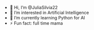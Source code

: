 - 👋 Hi, I’m @JuliaSilvia22
- 👀 I’m interested in Artificial Intelligence
- 🌱 I’m currently learning Python for AI
- ⚡ Fun fact: full time mama

<!---
JuliaSilvia22/JuliaSilvia22 is a ✨ special ✨ repository because its `README.md` (this file) appears on your GitHub profile.
You can click the Preview link to take a look at your changes.
--->
